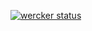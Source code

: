 [![wercker status](https://app.wercker.com/status/5be0dfe5d5dfa16083a0b70c7e7dceb0/s/master "wercker status")](https://app.wercker.com/project/byKey/5be0dfe5d5dfa16083a0b70c7e7dceb0)
